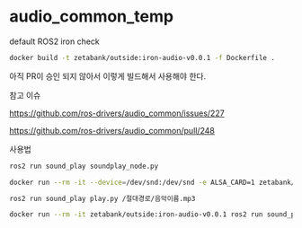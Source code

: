 # audio_common_temp

default ROS2 iron check

```bash
docker build -t zetabank/outside:iron-audio-v0.0.1 -f Dockerfile .
```

아직 PR이 승인 되지 않아서 이렇게 빌드해서 사용해야 한다.

참고 이슈

https://github.com/ros-drivers/audio_common/issues/227

https://github.com/ros-drivers/audio_common/pull/248

사용법

```bash
ros2 run sound_play soundplay_node.py

docker run --rm -it --device=/dev/snd:/dev/snd -e ALSA_CARD=1 zetabank/outside:iron-audio-v0.0.1 ros2 run sound_play soundplay_node.py
```

```bash
ros2 run sound_play play.py /절대경로/음악이름.mp3

docker run --rm -it zetabank/outside:iron-audio-v0.0.1 ros2 run sound_play play.py /root/sounds/voice/start.mp3
```
